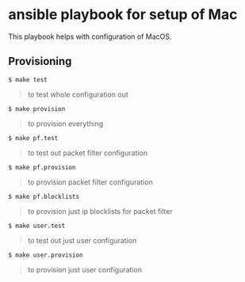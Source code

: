# ansible playbook for setup of Mac

This playbook helps with configuration of MacOS.

## Provisioning

```
$ make test
```

> to test whole configuration out

```
$ make provision
```

> to provision everything

````
$ make pf.test
````

> to test out packet filter configuration


````
$ make pf.provision
````

> to provision packet filter configuration

````
$ make pf.blocklists
````

> to provision just ip blocklists for packet filter

````
$ make user.test
````

> to test out just user configuration


````
$ make user.provision
````

> to provision just user configuration
